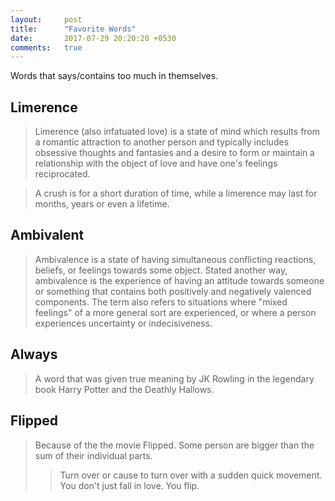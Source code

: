 ```yaml
---
layout:     post
title:      "Favorite Words"
date:       2017-07-29 20:20:20 +0530
comments:   true
---
```


Words that says/contains too much in themselves.

## Limerence
> Limerence (also infatuated love) is a state of mind which results from a romantic attraction to another person and typically includes obsessive thoughts and fantasies and a desire to form or maintain a relationship with the object of love and have one's feelings reciprocated.

> A crush is for a short duration of time, while a limerence may last for months, years or even a lifetime.

## Ambivalent
> Ambivalence is a state of having simultaneous conflicting reactions, beliefs, or feelings towards some object. Stated another way, ambivalence is the experience of having an attitude towards someone or something that contains both positively and negatively valenced components. The term also refers to situations where "mixed feelings" of a more general sort are experienced, or where a person experiences uncertainty or indecisiveness.

## Always
> A word that was given true meaning by JK Rowling in the legendary book Harry Potter and the Deathly Hallows.

## Flipped
> Because of the the movie Flipped. Some person are bigger than the sum of their individual parts.
>> Turn over or cause to turn over with a sudden quick movement. You don't just fall in love. You flip.
